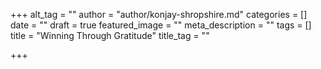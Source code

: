 +++
alt_tag = ""
author = "author/konjay-shropshire.md"
categories = []
date = ""
draft = true
featured_image = ""
meta_description = ""
tags = []
title = "Winning Through Gratitude"
title_tag = ""

+++
